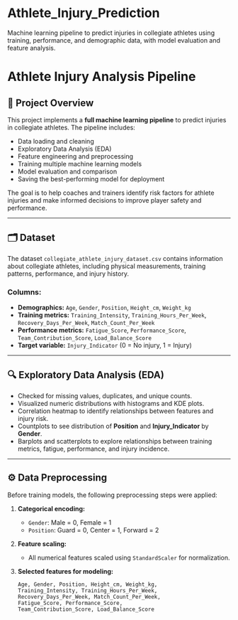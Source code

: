 # Athlete_Injury_Prediction
Machine learning pipeline to predict injuries in collegiate athletes using training, performance, and demographic data, with model evaluation and feature analysis.

# Athlete Injury Analysis Pipeline

## 📖 Project Overview
This project implements a **full machine learning pipeline** to predict injuries in collegiate athletes. The pipeline includes:

- Data loading and cleaning  
- Exploratory Data Analysis (EDA)  
- Feature engineering and preprocessing  
- Training multiple machine learning models  
- Model evaluation and comparison  
- Saving the best-performing model for deployment  

The goal is to help coaches and trainers identify risk factors for athlete injuries and make informed decisions to improve player safety and performance.

---

## 🗂 Dataset
The dataset `collegiate_athlete_injury_dataset.csv` contains information about collegiate athletes, including physical measurements, training patterns, performance, and injury history.

### Columns:
- **Demographics:** `Age`, `Gender`, `Position`, `Height_cm`, `Weight_kg`  
- **Training metrics:** `Training_Intensity`, `Training_Hours_Per_Week`, `Recovery_Days_Per_Week`, `Match_Count_Per_Week`  
- **Performance metrics:** `Fatigue_Score`, `Performance_Score`, `Team_Contribution_Score`, `Load_Balance_Score`  
- **Target variable:** `Injury_Indicator` (0 = No injury, 1 = Injury)

---

## 🔍 Exploratory Data Analysis (EDA)
- Checked for missing values, duplicates, and unique counts.  
- Visualized numeric distributions with histograms and KDE plots.  
- Correlation heatmap to identify relationships between features and injury risk.  
- Countplots to see distribution of **Position** and **Injury_Indicator** by **Gender**.  
- Barplots and scatterplots to explore relationships between training metrics, fatigue, performance, and injury incidence.

---

## ⚙️ Data Preprocessing
Before training models, the following preprocessing steps were applied:

1. **Categorical encoding:**
   - `Gender`: Male = 0, Female = 1  
   - `Position`: Guard = 0, Center = 1, Forward = 2  

2. **Feature scaling:**  
   - All numerical features scaled using `StandardScaler` for normalization.  

3. **Selected features for modeling:**
   ```text
   Age, Gender, Position, Height_cm, Weight_kg,
   Training_Intensity, Training_Hours_Per_Week,
   Recovery_Days_Per_Week, Match_Count_Per_Week,
   Fatigue_Score, Performance_Score,
   Team_Contribution_Score, Load_Balance_Score
